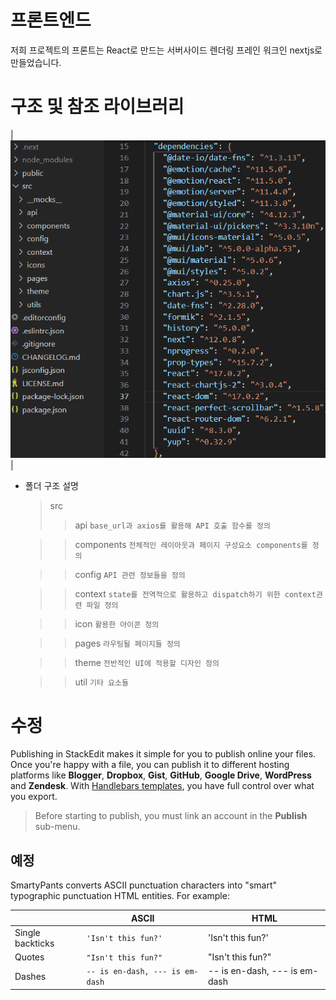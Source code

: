 # 프론트엔드

저희 프로젝트의 프론트는 React로 만드는 서버사이드 렌더링 프레인 워크인 nextjs로 만들었습니다.

# 구조 및 참조 라이브러리
| ![front_structure_n_dependency.png](../public/front_structure_n_dependency.png) |
- 폴더 구조 설명
	> src
	>>api `base_url과 axios를 활용해 API 호출 함수를 정의`

	>>components `전체적인 레이아웃과 페이지 구성요소 components를 정의`

	>>config `API 관련 정보들을 정의`

	>>context `state를 전역적으로 활용하고 dispatch하기 위한 context관련 파일 정의`

	>>icon `활용한 아이콘 정의`

	>>pages `라우팅될 페이지들 정의`

	>>theme `전반적인 UI에 적용할 디자인 정의`
	
	>>util `기타 요소들`

#  수정

Publishing in StackEdit makes it simple for you to publish online your files. Once you're happy with a file, you can publish it to different hosting platforms like **Blogger**, **Dropbox**, **Gist**, **GitHub**, **Google Drive**, **WordPress** and **Zendesk**. With [Handlebars templates](http://handlebarsjs.com/), you have full control over what you export.

> Before starting to publish, you must link an account in the **Publish** sub-menu.


## 예정

SmartyPants converts ASCII punctuation characters into "smart" typographic punctuation HTML entities. For example:

|                |ASCII                          |HTML                         |
|----------------|-------------------------------|-----------------------------|
|Single backticks|`'Isn't this fun?'`            |'Isn't this fun?'            |
|Quotes          |`"Isn't this fun?"`            |"Isn't this fun?"            |
|Dashes          |`-- is en-dash, --- is em-dash`|-- is en-dash, --- is em-dash|
